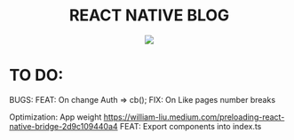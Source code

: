 <h1 align="center">REACT NATIVE BLOG</h1>

<p align="center">
    <img align="center" src="https://user-images.githubusercontent.com/53624093/207145393-aaa48233-6e9b-4ac7-8602-270781702c20.gif">
</p>

# TO DO:

BUGS:
FEAT: On change Auth => cb();
FIX: On Like pages number breaks

Optimization:
App weight
https://william-liu.medium.com/preloading-react-native-bridge-2d9c109440a4
FEAT: Export components into index.ts
